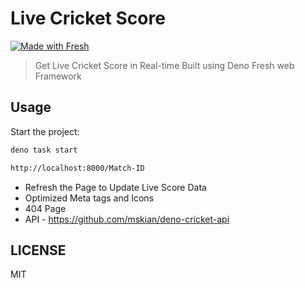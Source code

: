# Live Cricket Score

[![Made with Fresh](https://fresh.deno.dev/fresh-badge-dark.svg)](https://fresh.deno.dev)

> Get Live Cricket Score in Real-time Built using Deno Fresh web Framework

## Usage

Start the project:

```sh
deno task start
```

```html
http://localhost:8000/Match-ID
```

- Refresh the Page to Update Live Score Data
- Optimized Meta tags and Icons
- 404 Page
- API - <https://github.com/mskian/deno-cricket-api>

## LICENSE

MIT
